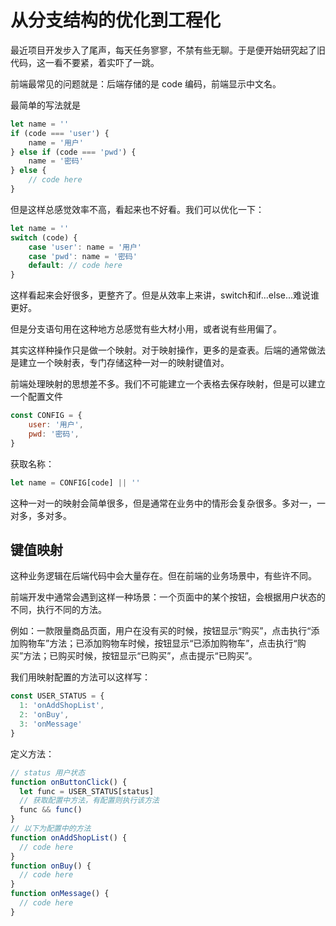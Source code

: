 # 从分支结构的优化到工程化

最近项目开发步入了尾声，每天任务寥寥，不禁有些无聊。于是便开始研究起了旧代码，这一看不要紧，着实吓了一跳。

前端最常见的问题就是：后端存储的是 code 编码，前端显示中文名。

最简单的写法就是

```javascript
let name = ''
if (code === 'user') {
    name = '用户'
} else if (code === 'pwd') {
    name = '密码'
} else {
    // code here
}
```

但是这样总感觉效率不高，看起来也不好看。我们可以优化一下：

```javascript
let name = ''
switch (code) {
    case 'user': name = '用户'
    case 'pwd': name = '密码'
    default: // code here
}
```

这样看起来会好很多，更整齐了。但是从效率上来讲，switch和if...else...难说谁更好。

但是分支语句用在这种地方总感觉有些大材小用，或者说有些用偏了。

其实这样种操作只是做一个映射。对于映射操作，更多的是查表。后端的通常做法是建立一个映射表，专门存储这种一对一的映射键值对。

前端处理映射的思想差不多。我们不可能建立一个表格去保存映射，但是可以建立一个配置文件

```javascript
const CONFIG = {
    user: '用户',
    pwd: '密码',
}
```

获取名称：

```javascript
let name = CONFIG[code] || ''
```

这种一对一的映射会简单很多，但是通常在业务中的情形会复杂很多。多对一，一对多，多对多。

## 键值映射

这种业务逻辑在后端代码中会大量存在。但在前端的业务场景中，有些许不同。

前端开发中通常会遇到这样一种场景：一个页面中的某个按钮，会根据用户状态的不同，执行不同的方法。

例如：一款限量商品页面，用户在没有买的时候，按钮显示“购买”，点击执行“添加购物车”方法；已添加购物车时候，按钮显示“已添加购物车”，点击执行“购买”方法；已购买时候，按钮显示“已购买”，点击提示“已购买”。

我们用映射配置的方法可以这样写：

```javascript
const USER_STATUS = {
  1: 'onAddShopList',
  2: 'onBuy',
  3: 'onMessage'
}
```

定义方法：

```javascript
// status 用户状态
function onButtonClick() {
  let func = USER_STATUS[status]
  // 获取配置中方法，有配置则执行该方法
  func && func()
}
// 以下为配置中的方法
function onAddShopList() {
  // code here
}
function onBuy() {
  // code here
}
function onMessage() {
  // code here
}
```